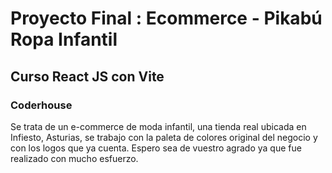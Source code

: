 # Proyecto Final : Ecommerce - Pikabú Ropa Infantil
## Curso React JS con Vite
### Coderhouse

Se trata de un e-commerce de moda infantil, una tienda real ubicada en Infiesto, Asturias, se trabajo con la paleta de colores original del negocio y con los logos que ya cuenta. Espero sea de vuestro agrado ya que fue realizado con mucho esfuerzo.
